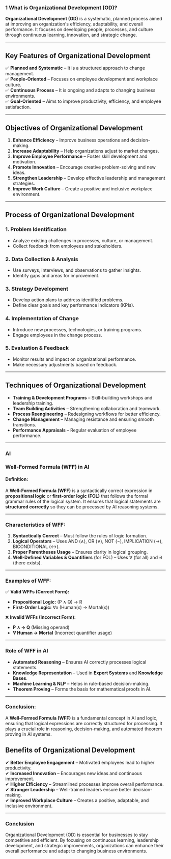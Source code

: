 ### 1 **What is Organizational Development (OD)?**  

**Organizational Development (OD)** is a systematic, planned process aimed at improving an organization's efficiency, adaptability, and overall performance. It focuses on developing people, processes, and culture through continuous learning, innovation, and strategic change.  

---

## **Key Features of Organizational Development**  
✅ **Planned and Systematic** – It is a structured approach to change management.  
✅ **People-Oriented** – Focuses on employee development and workplace culture.  
✅ **Continuous Process** – It is ongoing and adapts to changing business environments.  
✅ **Goal-Oriented** – Aims to improve productivity, efficiency, and employee satisfaction.  

---

## **Objectives of Organizational Development**  
1. **Enhance Efficiency** – Improve business operations and decision-making.  
2. **Increase Adaptability** – Help organizations adjust to market changes.  
3. **Improve Employee Performance** – Foster skill development and motivation.  
4. **Promote Innovation** – Encourage creative problem-solving and new ideas.  
5. **Strengthen Leadership** – Develop effective leadership and management strategies.  
6. **Improve Work Culture** – Create a positive and inclusive workplace environment.  

---

## **Process of Organizational Development**  

### **1. Problem Identification**  
- Analyze existing challenges in processes, culture, or management.  
- Collect feedback from employees and stakeholders.  

### **2. Data Collection & Analysis**  
- Use surveys, interviews, and observations to gather insights.  
- Identify gaps and areas for improvement.  

### **3. Strategy Development**  
- Develop action plans to address identified problems.  
- Define clear goals and key performance indicators (KPIs).  

### **4. Implementation of Change**  
- Introduce new processes, technologies, or training programs.  
- Engage employees in the change process.  

### **5. Evaluation & Feedback**  
- Monitor results and impact on organizational performance.  
- Make necessary adjustments based on feedback.  

---

## **Techniques of Organizational Development**  
- **Training & Development Programs** – Skill-building workshops and leadership training.  
- **Team Building Activities** – Strengthening collaboration and teamwork.  
- **Process Reengineering** – Redesigning workflows for better efficiency.  
- **Change Management** – Managing resistance and ensuring smooth transitions.  
- **Performance Appraisals** – Regular evaluation of employee performance.  

---

### **AI** ###
### **Well-Formed Formula (WFF) in AI**  

#### **Definition:**  
A **Well-Formed Formula (WFF)** is a syntactically correct expression in **propositional logic** or **first-order logic (FOL)** that follows the formal grammar rules of the logical system. It ensures that logical statements are **structured correctly** so they can be processed by AI reasoning systems.

---

### **Characteristics of WFF:**  
1. **Syntactically Correct** – Must follow the rules of logic formation.  
2. **Logical Operators** – Uses AND (∧), OR (∨), NOT (¬), IMPLICATION (→), BICONDITIONAL (↔).  
3. **Proper Parentheses Usage** – Ensures clarity in logical grouping.  
4. **Well-Defined Variables & Quantifiers** (for FOL) – Uses ∀ (for all) and ∃ (there exists).  

---

### **Examples of WFF:**  
✅ **Valid WFFs (Correct Form):**  
- **Propositional Logic:** (P ∧ Q) → R  
- **First-Order Logic:** ∀x (Human(x) → Mortal(x))  

❌ **Invalid WFFs (Incorrect Form):**  
- **P ∧ → Q** (Missing operand)  
- **∀ Human → Mortal** (Incorrect quantifier usage)  

---

### **Role of WFF in AI**  
- **Automated Reasoning** – Ensures AI correctly processes logical statements.  
- **Knowledge Representation** – Used in **Expert Systems** and **Knowledge Bases**.  
- **Machine Learning & NLP** – Helps in rule-based decision-making.  
- **Theorem Proving** – Forms the basis for mathematical proofs in AI.  

---

### **Conclusion:**  
A **Well-Formed Formula (WFF)** is a fundamental concept in AI and logic, ensuring that logical expressions are correctly structured for processing. It plays a crucial role in reasoning, decision-making, and automated theorem proving in AI systems.

## **Benefits of Organizational Development**  
✔ **Better Employee Engagement** – Motivated employees lead to higher productivity.  
✔ **Increased Innovation** – Encourages new ideas and continuous improvement.  
✔ **Higher Efficiency** – Streamlined processes improve overall performance.  
✔ **Stronger Leadership** – Well-trained leaders ensure better decision-making.  
✔ **Improved Workplace Culture** – Creates a positive, adaptable, and inclusive environment.  

---

### **Conclusion**  
Organizational Development (OD) is essential for businesses to stay competitive and efficient. By focusing on continuous learning, leadership development, and strategic improvements, organizations can enhance their overall performance and adapt to changing business environments.
